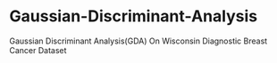 # Gaussian-Discriminant-Analysis
Gaussian Discriminant Analysis(GDA) On Wisconsin Diagnostic Breast Cancer Dataset
